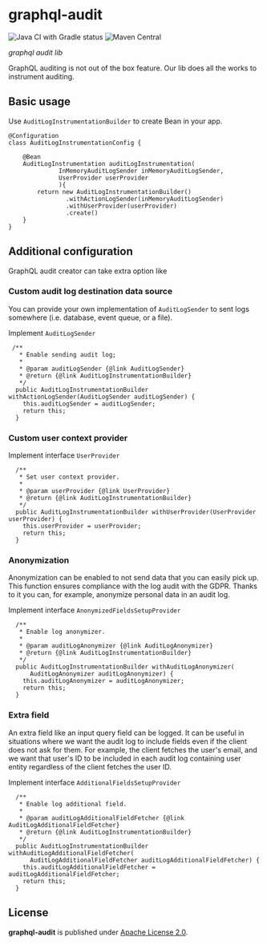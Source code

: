graphql-audit
=====
![Java CI with Gradle status](https://github.com/allegro/graphql-extended-audit-intstrumentation/actions/workflows/ci.yml/badge.svg?branch=master)
![Maven Central](https://img.shields.io/maven-central/v/pl.allegro.tech.graphql/extended-audit-intstrumentation)

*graphql audit lib*

GraphQL auditing is not out of the box feature. Our lib does all the works to instrument auditing.

## Basic usage

Use ``AuditLogInstrumentationBuilder`` to create Bean in your app.

```
@Configuration
class AuditLogInstrumentationConfig {

    @Bean
    AuditLogInstrumentation auditLogInstrumentation(
              InMemoryAuditLogSender inMemoryAuditLogSender,
              UserProvider userProvider
              ){
        return new AuditLogInstrumentationBuilder()
                .withActionLogSender(inMemoryAuditLogSender)
                .withUserProvider(userProvider)
                .create()
    }
}
```

## Additional configuration

GraphQL audit creator can take extra option like

### Custom audit log destination data source

You can provide your own implementation of ``AuditLogSender`` to sent logs somewhere (i.e. database, event queue, or a file).

Implement ``AuditLogSender``

```
 /**
   * Enable sending audit log;
   *
   * @param auditLogSender {@link AuditLogSender}
   * @return {@link AuditLogInstrumentationBuilder}
   */
  public AuditLogInstrumentationBuilder withActionLogSender(AuditLogSender auditLogSender) {
    this.auditLogSender = auditLogSender;
    return this;
  }
 ```

### Custom user context provider

Implement interface ``UserProvider`` 

```
  /**
   * Set user context provider.
   *
   * @param userProvider {@link UserProvider}
   * @return {@link AuditLogInstrumentationBuilder}
   */
  public AuditLogInstrumentationBuilder withUserProvider(UserProvider userProvider) {
    this.userProvider = userProvider;
    return this;
  }
```

### Anonymization

Anonymization can be enabled to not send data that you can easily pick up.
This function ensures compliance with the log audit with the GDPR.
Thanks to it you can, for example, anonymize personal data in an audit log.

Implement interface ``AnonymizedFieldsSetupProvider``

```
  /**
   * Enable log anonymizer.
   *
   * @param auditLogAnonymizer {@link AuditLogAnonymizer}
   * @return {@link AuditLogInstrumentationBuilder}
   */
  public AuditLogInstrumentationBuilder withAuditLogAnonymizer(
      AuditLogAnonymizer auditLogAnonymizer) {
    this.auditLogAnonymizer = auditLogAnonymizer;
    return this;
  }
```

### Extra field

An extra field like an input query field can be logged.
It can be useful in situations where we want the audit log to include fields even if the client does not ask for them.
For example, the client fetches the user's email, and we want that user's ID to be included in each audit log containing user entity regardless of the client fetches the user ID.

Implement interface ``AdditionalFieldsSetupProvider``

```
  /**
   * Enable log additional field.
   *
   * @param auditLogAdditionalFieldFetcher {@link AuditLogAdditionalFieldFetcher}
   * @return {@link AuditLogInstrumentationBuilder}
   */
  public AuditLogInstrumentationBuilder withAuditLogAdditionalFieldFetcher(
      AuditLogAdditionalFieldFetcher auditLogAdditionalFieldFetcher) {
    this.auditLogAdditionalFieldFetcher = auditLogAdditionalFieldFetcher;
    return this;
  }
```

## License

**graphql-audit** is published under [Apache License 2.0](http://www.apache.org/licenses/LICENSE-2.0).
